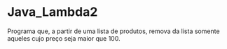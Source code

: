 # Java_Lambda2

Programa que, a partir de uma lista de produtos, remova da lista somente aqueles cujo preço seja maior que 100.
